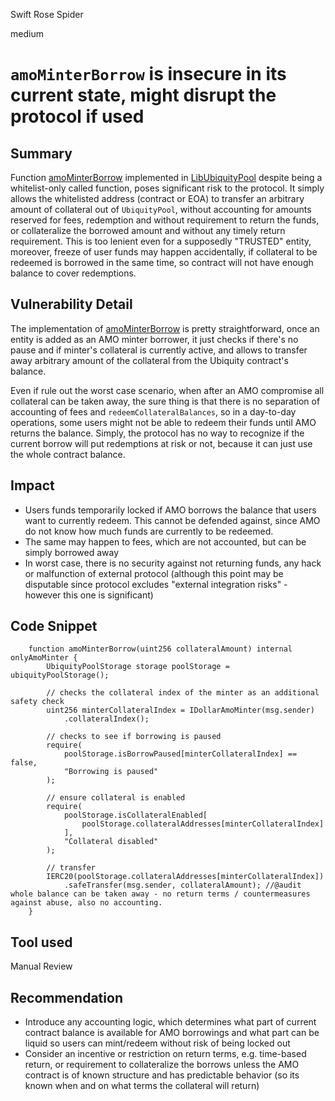 Swift Rose Spider

medium

# `amoMinterBorrow` is insecure in its current state, might disrupt the protocol if used

## Summary
Function [amoMinterBorrow](https://github.com/sherlock-audit/2023-12-ubiquity/blob/main/ubiquity-dollar/packages/contracts/src/dollar/facets/UbiquityPoolFacet.sol#L123) implemented in [LibUbiquityPool](https://github.com/sherlock-audit/2023-12-ubiquity/blob/main/ubiquity-dollar/packages/contracts/src/dollar/libraries/LibUbiquityPool.sol#L574) despite being a whitelist-only called function, poses significant risk to the protocol. It simply allows the whitelisted address (contract or EOA) to transfer an arbitrary amount of collateral out of `UbiquityPool`, without accounting for amounts reserved for fees, redemption and without requirement to return the funds, or collateralize the borrowed amount and without any timely return requirement. This is too lenient even for a supposedly "TRUSTED" entity, moreover, freeze of user funds may happen accidentally, if collateral to be redeemed is borrowed in the same time, so contract will not have enough balance to cover redemptions.

## Vulnerability Detail
The implementation of [amoMinterBorrow](https://github.com/sherlock-audit/2023-12-ubiquity/blob/main/ubiquity-dollar/packages/contracts/src/dollar/libraries/LibUbiquityPool.sol#L574) is pretty straightforward, once an entity is added as an AMO minter borrower, it just checks if there's no pause and if minter's collateral is currently active, and allows to transfer away arbitrary amount of the collateral from the Ubiquity contract's balance. 

Even if rule out the worst case scenario, when after an AMO compromise all collateral can be taken away, the sure thing is that there is no separation of accounting of fees and `redeemCollateralBalances`, so in a day-to-day operations, some users might not be able to redeem their funds until AMO returns the balance. Simply, the protocol has no way to recognize if the current borrow will put redemptions at risk or not, because it can just use the whole contract balance. 

## Impact
-  Users funds temporarily locked if AMO borrows the balance that users want to currently redeem. This cannot be defended against, since AMO do not know how much funds are currently to be redeemed.
- The same may happen to fees, which are not accounted, but can be simply borrowed away
- In worst case, there is no security against not returning funds, any hack or malfunction of external protocol (although this point may be disputable since protocol excludes "external integration risks" - however this one is significant)

## Code Snippet
```solidity
    function amoMinterBorrow(uint256 collateralAmount) internal onlyAmoMinter {
        UbiquityPoolStorage storage poolStorage = ubiquityPoolStorage();

        // checks the collateral index of the minter as an additional safety check
        uint256 minterCollateralIndex = IDollarAmoMinter(msg.sender)
            .collateralIndex();

        // checks to see if borrowing is paused
        require(
            poolStorage.isBorrowPaused[minterCollateralIndex] == false,
            "Borrowing is paused"
        );

        // ensure collateral is enabled
        require(
            poolStorage.isCollateralEnabled[
                poolStorage.collateralAddresses[minterCollateralIndex]
            ],
            "Collateral disabled"
        );

        // transfer
        IERC20(poolStorage.collateralAddresses[minterCollateralIndex])
            .safeTransfer(msg.sender, collateralAmount); //@audit whole balance can be taken away - no return terms / countermeasures against abuse, also no accounting.
    }
```

## Tool used

Manual Review

## Recommendation
- Introduce any accounting logic, which determines what part of current contract balance is available for AMO borrowings and what part can be liquid so users can mint/redeem without risk of being locked out
- Consider an incentive or restriction on return terms, e.g. time-based return, or requirement to collateralize the borrows unless the AMO contract is of known structure and has predictable behavior (so its known when and on what terms the collateral will return)
